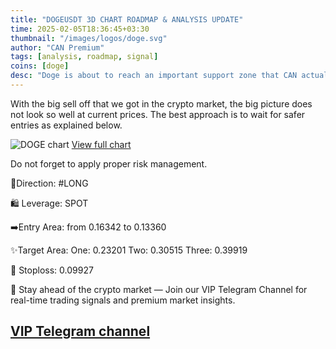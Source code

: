 ```yaml
---
title: "DOGEUSDT 3D CHART ROADMAP & ANALYSIS UPDATE"
time: 2025-02-05T18:36:45+03:30
thumbnail: "/images/logos/doge.svg"
author: "CAN Premium"
tags: [analysis, roadmap, signal]
coins: [doge]
desc: "Doge is about to reach an important support zone that CAN actually turn it into a viable coin for investment again.   "
---
```


With the big sell off that we got in the crypto market, the big picture does not look so well at current prices. The best approach is to wait for safer entries as explained below. 

![DOGE chart](https://www.tradingview.com/x/udOWoYNm/)
[View full chart](https://www.tradingview.com/x/udOWoYNm/)

Do not forget to apply proper risk management. 

🔼Direction: #LONG

🛍 Leverage: SPOT 

➡️Entry Area: from 0.16342 to 0.13360 

✨Target Area: 
One: 0.23201
Two: 0.30515
Three: 0.39919

🔴 Stoploss: 0.09927  

🔔 Stay ahead of the crypto market — Join our VIP Telegram Channel for real-time trading signals and premium market insights.

[VIP Telegram channel](https://t.me/+2znhsiCGpI81MzQ0)
---

